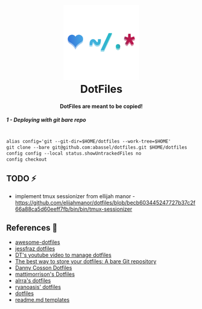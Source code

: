 <h1 align="center">
  <br>
  <a href="https://www.abassel.com" width="200"><img src="/.config/dotfiles.svg" alt="" width="200"></a>
  <br>
  DotFiles
  <br>
</h1>

<h4 align="center"> DotFiles are meant to be copied!</h4>

##### 1 - Deploying with git bare repo

```

alias config='git --git-dir=$HOME/dotfiles --work-tree=$HOME'
git clone --bare git@github.com:abassel/dotfiles.git $HOME/dotfiles
config config --local status.showUntrackedFiles no
config checkout

```

## TODO :zap:
- implement tmux sessionizer from ellijah manor - https://github.com/elijahmanor/dotfiles/blob/becb603445247727b37c2f66a88ca5d60eeff7fb/bin/bin/tmux-sessionizer

## References :notebook:
- [awesome-dotfiles](https://github.com/webpro/awesome-dotfiles)
- [jessfraz dotfiles](https://github.com/jessfraz/dotfiles)
- [DT's youtube video to manage dotfiles](https://www.youtube.com/watch?v=tBoLDpTWVOM)
- [The best way to store your dotfiles: A bare Git repository](https://www.atlassian.com/git/tutorials/dotfiles)
- [Danny Cosson Dotfiles](https://github.com/dcosson/dotfiles)
- [mattjmorrison's Dotfiles](https://github.com/mattjmorrison/dotfiles)
- [alrra's dotfiles](https://github.com/alrra/dotfiles)
- [ryanoasis' dotfiles](https://github.com/ryanoasis/dotfiles)
- [dotfiles](https://dotfiles.github.io)
- [readme.md templates](https://www.readme-templates.com/)